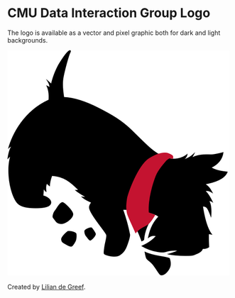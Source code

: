 # CMU Data Interaction Group Logo

The logo is available as a vector and pixel graphic both for dark and light backgrounds. 

![The CMU mascot Scotty, who is a black dog, digging up dirt.](https://github.com/cmudig/logo/raw/master/export/DIG-light%40500.png)

Created by [Lilian de Greef](https://www.ldegreef.com/).
